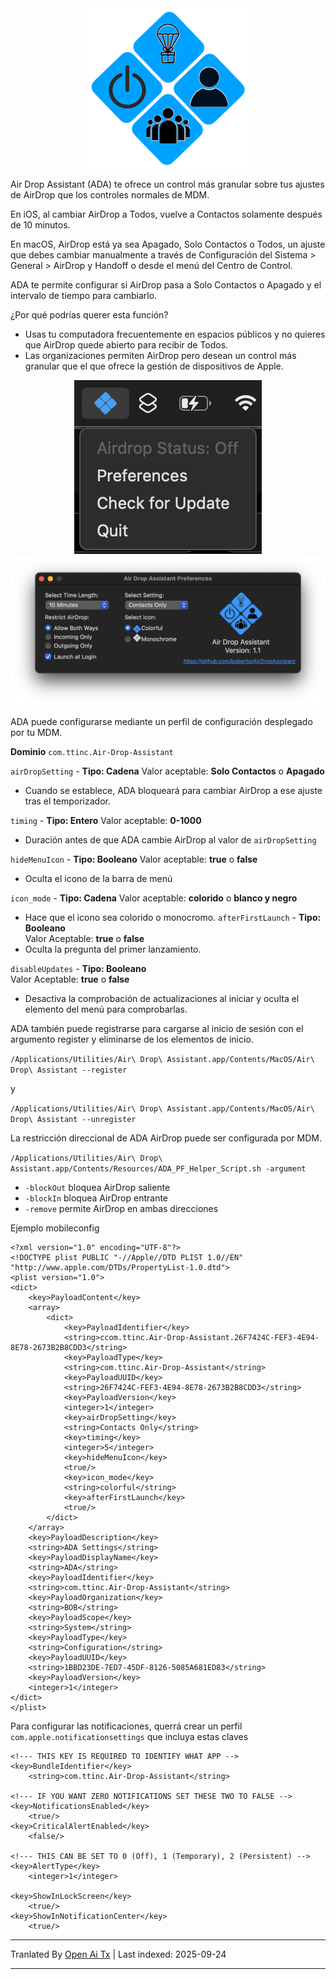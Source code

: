 <div id="header" align="center">
  <img src="https://raw.githubusercontent.com/boberito/AirDropAssistant/main/icon.png"/>
</div>

Air Drop Assistant (ADA) te ofrece un control más granular sobre tus ajustes de AirDrop que los controles normales de MDM.

En iOS, al cambiar AirDrop a Todos, vuelve a Contactos solamente después de 10 minutos.

En macOS, AirDrop está ya sea Apagado, Solo Contactos o Todos, un ajuste que debes cambiar manualmente a través de Configuración del Sistema > General > AirDrop y Handoff o desde el menú del Centro de Control.

ADA te permite configurar si AirDrop pasa a Solo Contactos o Apagado y el intervalo de tiempo para cambiarlo.

¿Por qué podrías querer esta función?
- Usas tu computadora frecuentemente en espacios públicos y no quieres que AirDrop quede abierto para recibir de Todos.
- Las organizaciones permiten AirDrop pero desean un control más granular que el que ofrece la gestión de dispositivos de Apple.


<div align="center">
    <img src="https://raw.githubusercontent.com/boberito/AirDropAssistant/main/adamenu.png" /><img src="https://raw.githubusercontent.com/boberito/AirDropAssistant/main/adaprefs.png" />
</div>

ADA puede configurarse mediante un perfil de configuración desplegado por tu MDM.

**Dominio** `com.ttinc.Air-Drop-Assistant`

`airDropSetting` - **Tipo: Cadena**
Valor aceptable: **Solo Contactos** o **Apagado**
- Cuando se establece, ADA bloqueará para cambiar AirDrop a ese ajuste tras el temporizador.

`timing` - **Tipo: Entero**
Valor aceptable: **0-1000**
- Duración antes de que ADA cambie AirDrop al valor de `airDropSetting`

`hideMenuIcon` - **Tipo: Booleano**
Valor aceptable: **true** o **false**
- Oculta el icono de la barra de menú

`icon_mode` - **Tipo: Cadena**
Valor aceptable: **colorido** o **blanco y negro**
- Hace que el icono sea colorido o monocromo.
`afterFirstLaunch` - **Tipo: Booleano**  
Valor Aceptable: **true** o **false**  
- Oculta la pregunta del primer lanzamiento.  

`disableUpdates` - **Tipo: Booleano**  
Valor Aceptable: **true** o **false**  
- Desactiva la comprobación de actualizaciones al iniciar y oculta el elemento del menú para comprobarlas.  

ADA también puede registrarse para cargarse al inicio de sesión con el argumento register y eliminarse de los elementos de inicio.  

`/Applications/Utilities/Air\ Drop\ Assistant.app/Contents/MacOS/Air\ Drop\ Assistant --register`  

y  

`/Applications/Utilities/Air\ Drop\ Assistant.app/Contents/MacOS/Air\ Drop\ Assistant --unregister`  

La restricción direccional de ADA AirDrop puede ser configurada por MDM.  

`/Applications/Utilities/Air\ Drop\ Assistant.app/Contents/Resources/ADA_PF_Helper_Script.sh -argument`  

- `-blockOut` bloquea AirDrop saliente  
- `-blockIn` bloquea AirDrop entrante  
- `-remove` permite AirDrop en ambas direcciones  

Ejemplo mobileconfig

```
<?xml version="1.0" encoding="UTF-8"?>
<!DOCTYPE plist PUBLIC "-//Apple//DTD PLIST 1.0//EN" "http://www.apple.com/DTDs/PropertyList-1.0.dtd">
<plist version="1.0">
<dict>
    <key>PayloadContent</key>
    <array>
        <dict>
            <key>PayloadIdentifier</key>
            <string>ccom.ttinc.Air-Drop-Assistant.26F7424C-FEF3-4E94-8E78-2673B2B8CDD3</string>
            <key>PayloadType</key>
            <string>com.ttinc.Air-Drop-Assistant</string>
            <key>PayloadUUID</key>
            <string>26F7424C-FEF3-4E94-8E78-2673B2B8CDD3</string>
            <key>PayloadVersion</key>
            <integer>1</integer>
            <key>airDropSetting</key>
            <string>Contacts Only</string>
            <key>timing</key>
            <integer>5</integer>
            <key>hideMenuIcon</key>
            <true/>
            <key>icon_mode</key>
            <string>colorful</string>
            <key>afterFirstLaunch</key>
            <true/>
        </dict>
    </array>
    <key>PayloadDescription</key>
    <string>ADA Settings</string>
    <key>PayloadDisplayName</key>
    <string>ADA</string>
    <key>PayloadIdentifier</key>
    <string>com.ttinc.Air-Drop-Assistant</string>
    <key>PayloadOrganization</key>
    <string>BOB</string>
    <key>PayloadScope</key>
    <string>System</string>
    <key>PayloadType</key>
    <string>Configuration</string>
    <key>PayloadUUID</key>
    <string>1BBD23DE-7ED7-45DF-8126-5085A681ED83</string>
    <key>PayloadVersion</key>
    <integer>1</integer>
</dict>
</plist>
```
Para configurar las notificaciones, querrá crear un perfil `com.apple.notificationsettings` que incluya estas claves

```
<!--- THIS KEY IS REQUIRED TO IDENTIFY WHAT APP -->
<key>BundleIdentifier</key>
	<string>com.ttinc.Air-Drop-Assistant</string>

<!--- IF YOU WANT ZERO NOTIFICATIONS SET THESE TWO TO FALSE -->
<key>NotificationsEnabled</key>
	<true/>
<key>CriticalAlertEnabled</key>
	<false/>

<!--- THIS CAN BE SET TO 0 (Off), 1 (Temporary), 2 (Persistent) -->
<key>AlertType</key>
	<integer>1</integer>
				
<key>ShowInLockScreen</key>
	<true/>
<key>ShowInNotificationCenter</key>
	<true/>
```


---


Tranlated By [Open Ai Tx](https://github.com/OpenAiTx/OpenAiTx) | Last indexed: 2025-09-24


---